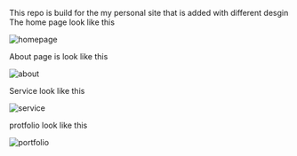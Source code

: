 This repo is build for the my personal site that is added with different desgin
The home page look like this

![homepage](https://github.com/user-attachments/assets/375856fa-73e7-4ea2-a8e6-1f519a921b70)

About page is look like this

![about](https://github.com/user-attachments/assets/5d845e9b-92de-4482-862e-48d5e0ca7fca)

Service look like this 

![service](https://github.com/user-attachments/assets/9e55f9dd-8267-45d9-b348-a44e391eadb5)

protfolio look like this

![portfolio](https://github.com/user-attachments/assets/607fbd28-eb0f-426b-8377-516c8f27a80d)
